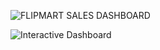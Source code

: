 ![FLIPMART SALES DASHBOARD](https://github.com/user-attachments/assets/0071604a-e2a8-497e-8118-4cb82bec2448)

![Interactive Dashboard](https://github.com/user-attachments/assets/40e0c1bb-2edd-4d7c-8f62-d9c45db3778d)
